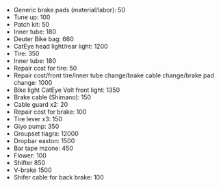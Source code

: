 - Generic brake pads (material/labor): 50
- Tune up: 100
- Patch kit: 50
- Inner tube: 180
- Deuter Bike bag: 660
- CatEye head light/rear light: 1200
- Tire: 350
- Inner tube: 180
- Repair cost for tire: 50
- Repair cost/front tire/inner tube change/brake cable change/brake pad change: 1000
- Bike light CatEye Volt front light: 1350
- Brake cable (Shimano): 150
- Cable guard x2: 20
- Repair cost for brake: 100
- Tire lever x3: 150
- Giyo pump: 350
- Groupset tiagra: 12000
- Dropbar easton: 1500
- Bar tape mzone: 450
- Flower: 100
- Shifter 850
- V-brake 1500
- Shifer cable for back brake: 100

